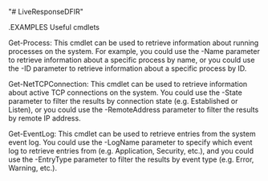 "# LiveResponseDFIR" 

.EXAMPLES
  Useful cmdlets
  
   Get-Process: 
   This cmdlet can be used to retrieve information about running processes on the system. For example, you could use the -Name parameter to retrieve information about a specific process by name, or you could use the -ID parameter to retrieve information about a specific process by ID.


  Get-NetTCPConnection: 
  This cmdlet can be used to retrieve information about active TCP connections on the system. You could use the -State parameter to filter the results by connection state (e.g. Established or Listen), or you could use the -RemoteAddress parameter to filter the results by remote IP address.


  Get-EventLog: 
   This cmdlet can be used to retrieve entries from the system event log. You could use the -LogName parameter to specify which event log to retrieve entries from (e.g. Application, Security, etc.), and you could use the -EntryType parameter to filter the results by event type (e.g. Error, Warning, etc.).
